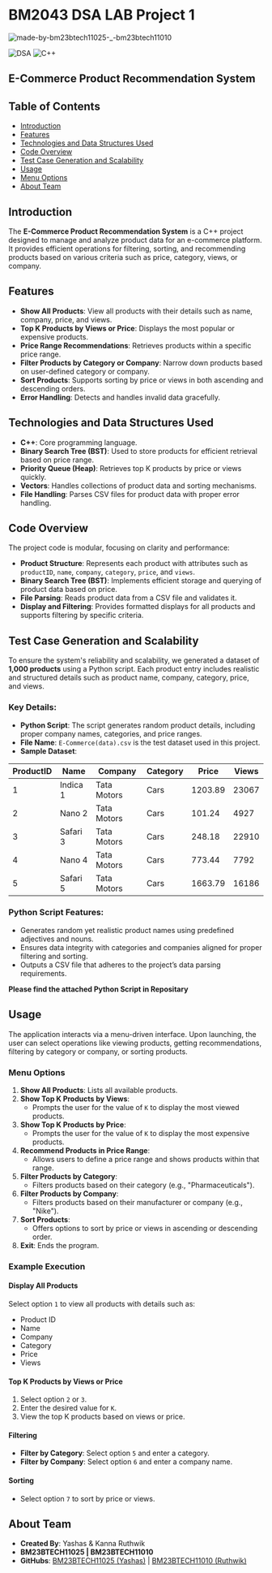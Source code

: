 # BM2043 DSA LAB Project 1

![made-by-bm23btech11025-_-bm23btech11010](https://github.com/user-attachments/assets/71b7a612-1076-4f8e-836b-f8a904465fed)


![DSA](https://img.shields.io/badge/DSA-Lab_Project-orange.svg)
![C++](https://img.shields.io/badge/language-C++-blue.svg)

## E-Commerce Product Recommendation System

## Table of Contents

- [Introduction](#introduction)
- [Features](#features)
- [Technologies and Data Structures Used](#technologies-and-data-structures-used)
- [Code Overview](#code-overview)
- [Test Case Generation and Scalability](#test-case-generation-and-scalability)
- [Usage](#usage)
- [Menu Options](#menu-options)
- [About Team](#about-team)

## Introduction

The **E-Commerce Product Recommendation System** is a C++ project designed to manage and analyze product data for an e-commerce platform. It provides efficient operations for filtering, sorting, and recommending products based on various criteria such as price, category, views, or company.

## Features

- **Show All Products**: View all products with their details such as name, company, price, and views.
- **Top K Products by Views or Price**: Displays the most popular or expensive products.
- **Price Range Recommendations**: Retrieves products within a specific price range.
- **Filter Products by Category or Company**: Narrow down products based on user-defined category or company.
- **Sort Products**: Supports sorting by price or views in both ascending and descending orders.
- **Error Handling**: Detects and handles invalid data gracefully.

## Technologies and Data Structures Used

- **C++**: Core programming language.
- **Binary Search Tree (BST)**: Used to store products for efficient retrieval based on price range.
- **Priority Queue (Heap)**: Retrieves top K products by price or views quickly.
- **Vectors**: Handles collections of product data and sorting mechanisms.
- **File Handling**: Parses CSV files for product data with proper error handling.

## Code Overview

The project code is modular, focusing on clarity and performance:

- **Product Structure**: Represents each product with attributes such as `productID`, `name`, `company`, `category`, `price`, and `views`.
- **Binary Search Tree (BST)**: Implements efficient storage and querying of product data based on price.
- **File Parsing**: Reads product data from a CSV file and validates it.
- **Display and Filtering**: Provides formatted displays for all products and supports filtering by specific criteria.

## Test Case Generation and Scalability

To ensure the system's reliability and scalability, we generated a dataset of **1,000 products** using a Python script. Each product entry includes realistic and structured details such as product name, company, category, price, and views.

### Key Details:
- **Python Script**: The script generates random product details, including proper company names, categories, and price ranges.
- **File Name**: `E-Commerce(data).csv` is the test dataset used in this project.
- **Sample Dataset**:

| ProductID | Name       | Company       | Category | Price  | Views |
|-----------|------------|---------------|----------|--------|-------|
| 1         | Indica 1   | Tata Motors   | Cars     | 1203.89 | 23067 |
| 2         | Nano 2     | Tata Motors   | Cars     | 101.24  | 4927  |
| 3         | Safari 3   | Tata Motors   | Cars     | 248.18  | 22910 |
| 4         | Nano 4     | Tata Motors   | Cars     | 773.44  | 7792  |
| 5         | Safari 5   | Tata Motors   | Cars     | 1663.79 | 16186 |

### Python Script Features:
- Generates random yet realistic product names using predefined adjectives and nouns.
- Ensures data integrity with categories and companies aligned for proper filtering and sorting.
- Outputs a CSV file that adheres to the project’s data parsing requirements.

**Please find the attached Python Script in Repositary**

## Usage

The application interacts via a menu-driven interface. Upon launching, the user can select operations like viewing products, getting recommendations, filtering by category or company, or sorting products.

### Menu Options

1. **Show All Products**: Lists all available products.
2. **Show Top K Products by Views**:
   - Prompts the user for the value of `K` to display the most viewed products.
3. **Show Top K Products by Price**:
   - Prompts the user for the value of `K` to display the most expensive products.
4. **Recommend Products in Price Range**:
   - Allows users to define a price range and shows products within that range.
5. **Filter Products by Category**:
   - Filters products based on their category (e.g., "Pharmaceuticals").
6. **Filter Products by Company**:
   - Filters products based on their manufacturer or company (e.g., "Nike").
7. **Sort Products**:
   - Offers options to sort by price or views in ascending or descending order.
8. **Exit**: Ends the program.

### Example Execution

#### Display All Products
Select option `1` to view all products with details such as:
- Product ID
- Name
- Company
- Category
- Price
- Views

#### Top K Products by Views or Price
1. Select option `2` or `3`.
2. Enter the desired value for `K`.
3. View the top K products based on views or price.

#### Filtering
- **Filter by Category**: Select option `5` and enter a category.
- **Filter by Company**: Select option `6` and enter a company name.

#### Sorting
- Select option `7` to sort by price or views.

## About Team

- **Created By**: Yashas & Kanna Ruthwik
- **BM23BTECH11025 | BM23BTECH11010**
- **GitHubs**: [BM23BTECH11025 (Yashas)](https://github.com/Roaryy) | [BM23BTECH11010 (Ruthwik)](https://github.com/Kanna-Ruthwik)
